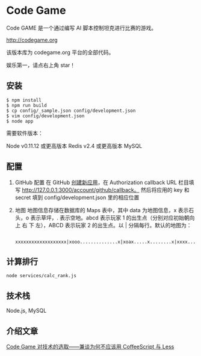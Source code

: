 # Code Game

Code GAME 是一个通过编写 AI 脚本控制坦克进行比赛的游戏。

http://codegame.org

该版本库为 codegame.org 平台的全部代码。

娱乐第一，请点右上角 star！

## 安装

    $ npm install
    $ npm run build
    $ cp config/_sample.json config/development.json
    $ vim config/development.json
    $ node app

需要软件版本：

Node v0.11.12 或更高版本
Redis v2.4 或更高版本
MySQL

## 配置

1. GitHub 配置
    在 GitHub [创建新应用](https://github.com/settings/applications/new)，在 Authorization callback URL 栏目填写 http://127.0.0.1:3000/account/github/callback。 然后将应用的 key 和 secret 填到 config/development.json 里的相应位置

2. 地图
    地图信息存储在数据库的 Maps 表中，其中 data 为地图信息，x 表示石头，o 表示草坪，. 表示空地。abcd 表示玩家 1 的出生点（分别对应初始朝向 上 右 下 左），ABCD 表示玩家 2 的出生点。以 | 分隔每行。默认的地图为：

        xxxxxxxxxxxxxxxxxxx|xooo..............x|xoax.....x........x|xxxx.....x........x|x........x........x|x..xxxxxxxxxxx....x|x....ooxoooooo....x|x....ooooooooo....x|x....ooooooxoo....x|x....xxxxxxxxxxx..x|x........x........x|x........x.....xxxx|x........x.....xCox|x..............ooox|xxxxxxxxxxxxxxxxxxx

## 计算排行

    node services/calc_rank.js

## 技术栈

Node.js, MySQL

## 介绍文章

[Code Game 对技术的选取——兼谈为何不应该用 CoffeeScript 与 Less](http://zihua.li/2014/11/talk-about-codegame/)
